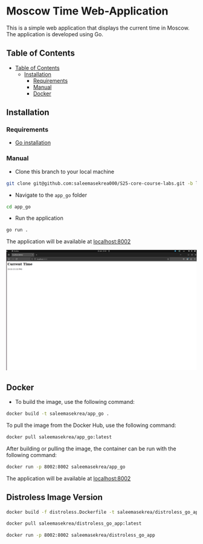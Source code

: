 # Moscow Time Web-Application

This is a simple web application that displays the current time in Moscow. The application is developed using Go.

## Table of Contents

- [Table of Contents](#table-of-contents)
  - [Installation](#installation)
    - [Requirements](#requirements)
    - [Manual](#manual)
    - [Docker](#docker)
    

## Installation

### Requirements

- [Go installation](https://go.dev/doc/install)

### Manual

- Clone this branch to your local machine

```bash
git clone git@github.com:saleemasekrea000/S25-core-course-labs.git -b lab1
```

- Navigate to the `app_go` folder

```bash
cd app_go
```

- Run the application

```bash
go run .
```

The application will be available at [localhost:8002](http://localhost:8000/)

![First Opening](img/2.png)


## Docker

- To build the image, use the following command:

```bash
docker build -t saleemasekrea/app_go .
```

To pull the image from the Docker Hub, use the following command:

```bash
docker pull saleemasekrea/app_go:latest
```

After building or pulling the image, the container can be run with the following command:

```bash
docker run -p 8002:8002 saleemasekrea/app_go
```

The application will be available at [localhost:8002](http://localhost:8002/)

## Distroless Image Version

```bash
docker build -f distroless.Dockerfile -t saleemasekrea/distroless_go_app .
```

```bash
docker pull saleemasekrea/distroless_go_app:latest
```

```bash
docker run -p 8002:8002 saleemasekrea/distroless_go_app 
```
